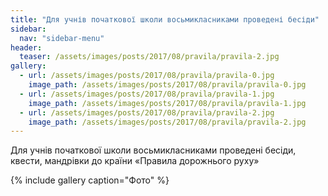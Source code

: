 ```yaml
---
title: "Для учнів початкової школи восьмикласниками проведені бесіди"
sidebar:
  nav: "sidebar-menu"
header:
  teaser: /assets/images/posts/2017/08/pravila/pravila-2.jpg
gallery:
  - url: /assets/images/posts/2017/08/pravila/pravila-0.jpg
    image_path: /assets/images/posts/2017/08/pravila/pravila-0.jpg
  - url: /assets/images/posts/2017/08/pravila/pravila-1.jpg
    image_path: /assets/images/posts/2017/08/pravila/pravila-1.jpg
  - url: /assets/images/posts/2017/08/pravila/pravila-2.jpg
    image_path: /assets/images/posts/2017/08/pravila/pravila-2.jpg
---
```


Для учнів початкової школи восьмикласниками проведені бесіди, квести, мандрівки до країни «Правила дорожнього руху»

{% include gallery caption="Фото" %}
